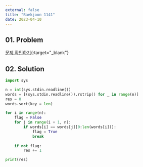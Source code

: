 ```yaml
---
external: false
title: "Baekjoon 1141"
date: 2023-04-10
---
```


## 01. Problem

[문제 확인하기](https://www.acmicpc.net/problem/1141){:target="_blank"}

## 02. Solution

```Python
import sys

n = int(sys.stdin.readline())
words = [(sys.stdin.readline()).rstrip() for _ in range(n)]
res = 0
words.sort(key = len)

for i in range(n):
    flag = False
    for j in range(i + 1, n):
        if words[i] == words[j][0:len(words[i])]:
            flag = True
            break
    
    if not flag:
        res += 1

print(res)
```
